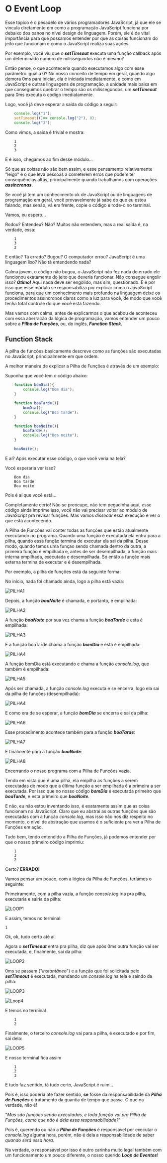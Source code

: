 # O Event Loop

Esse tópico é o pesadelo de vários programadores JavaScript, já que ele se vincula diretamente em como a programação JavaScript funciona por debaixo dos panos no nível design de linguagem. Porém, ele é de vital importância para que possamos entender por que as coisas funcionam do jeito que funcionam e como o JavaScript realiza suas ações.

Por exemplo, você viu que o ***setTimeout*** executa uma função callback após um determinado número de milissegundos não é mesmo?

Então pense, o que aconteceria quando executamos algo com esse parâmetro igual a 0? No nosso conceito de tempo em geral, quando algo demora 0ms para iniciar, ela é iniciada imediatamente, e como em JavaScript e outras linguagens de programação, a unidade mais baixa em que conseguimos quebrar o tempo são os milissegundos, um ***setTimeout*** para 0ms executa o código imediatamente.

Logo, você já deve esperar a saída do código a seguir:

```JavaScript
	console.log("1");
	setTimeout(()=> console.log("2"), 0);
	console.log("3");
```
Como vimos, a saída é trivial e mostra:
```
	1
	2
	3
```

E é isso, chegamos ao fim desse módulo... 

Só que as coisas não são bem assim, e esse pensamento relativamente "leigo" é o que leva pessoas a cometerem erros que podem ter consequências altas, principalmente quando trabalhamos com operações ***assíncronas***.

Se você já tem um conhecimento ok de JavaScript ou de linguagens de programação em geral, você provavelmente já sabe do que eu estou falando, mas senão, vá em frente, copie o código e rode-o no terminal.

Vamos, eu espero...

Rodou? Entendeu? Não? Muitos não entendem, mas a real saída é, na verdade, essa:

		1
		3
		2

E então? Tá errado? Bugou? O computador errou? JavaScript é uma linguagem lixo? Não tá entendendo nada?

Calma jovem, o código não bugou, o JavaScript não fez nada de errado ele funcionou exatamente do jeito que deveria funcionar. Não consegue engolir isso? ***Ótimo!*** Aqui nada deve ser engolido, mas sim, questionado. E é por isso que esse módulo se responsabiliza por explicar como o JavaScript funciona, para que um conhecimento mais profundo na linguagem deixe os procedimentos assíncronos claros como a luz para você, de modo que você tenha total controle do que você está fazendo.


Mas vamos com calma, antes de explicarmos o que acabou de aconteceu com essa aberração da lógica de programação, vamos entender um pouco sobre a ***Pilha de Funções***, ou, do inglês, ***Function Stack***.

## Function Stack

A pilha de funções basicamente descreve como as funções são executadas no JavaScript, principalmente em que ordem.

A melhor maneira de explicar a Pilha de Funções é através de um exemplo:

Suponha que você tem o código abaixo:

```JavaScript
	function bomDia(){
		console.log("Bom dia");
	}

	function boaTarde(){
		bomDia();
		console.log("Boa tarde");
	}

	function boaNoite(){
		boaTarde();
		console.log("Boa noite");
	}

	boaNoite();
```

E aí? Após executar esse código, o que você veria na tela?

Você esperaria ver isso?
	
		Bom dia
		Boa tarde
		Boa noite

Pois é aí que você está...

Completamente certo! Não se preocupe, não tem pegadinha aqui, esse código ainda imprime isso, você não vai precisar voltar ao módulo de JavaScript pra revisar funções. Mas vamos *dissecar* essa execução e ver o que está acontecendo.

A Pilha de Funções vai conter todas as funções que estão atualmente executando no programa. Quando uma função é executada ela entra para a pilha, quando essa função termina de executar ela sai da pilha. Desse modo, quando temos uma funçao sendo chamada dentro da outra, a primeira função é empilhada e, antes de ser desempilhada, a função mais interna empilhada, executada e desempilhada. Só então a função mais externa termina de executar e é desempilhada.

Por exemplo, a pilha de funções está da seguinte forma:

No início, nada foi chamado ainda, logo a pilha está vazia:

![PILHA1](https://github.com/ceos-jr/Capacitacao-CEOS-4-JS-Assincrono/raw/master/.github/pilha1.png)

Depois, a função ***boaNoite*** é chamada, e portanto, é empilhada:

![PILHA2](https://github.com/ceos-jr/Capacitacao-CEOS-4-JS-Assincrono/raw/master/.github/pilha2.png)

A função ***boaNoite*** por sua vez chama a função ***boaTarde*** e esta é empilhada:

![PILHA3](https://github.com/ceos-jr/Capacitacao-CEOS-4-JS-Assincrono/raw/master/.github/pilha3.png)

E a função boaTarde chama a função ***bomDia*** e esta é empilhada:

![PILHA4](https://github.com/ceos-jr/Capacitacao-CEOS-4-JS-Assincrono/raw/master/.github/pilha4.png)

A função bomDia está executando e chama a função *console.log*, que também é empilhada:

![PILHA5](https://github.com/ceos-jr/Capacitacao-CEOS-4-JS-Assincrono/raw/master/.github/pilha5.png)

Após ser chamada, a função *console.log* executa e se encerra, logo ela sai da pilha de funções (desempilhada):

![PILHA4](https://github.com/ceos-jr/Capacitacao-CEOS-4-JS-Assincrono/raw/master/.github/pilha4.png)

E como era de se esperar, a função ***bomDia*** se encerra e sai da pilha:

![PILHA6](https://github.com/ceos-jr/Capacitacao-CEOS-4-JS-Assincrono/raw/master/.github/pilha6.png)

Esse procedimento acontece também para a função ***boaTarde***:

![PILHA7](https://github.com/ceos-jr/Capacitacao-CEOS-4-JS-Assincrono/raw/master/.github/pilha7.png)

E finalmente para a função ***boaNoite***:

![PILHA8](https://github.com/ceos-jr/Capacitacao-CEOS-4-JS-Assincrono/raw/master/.github/pilha8.png)

Encerrando o nosso programa com a Pilha de Funções vazia.

Tendo em vista que é uma pilha, ela empilha as funções a serem executadas de modo que a última função a ser empilhada é a primeira a ser executada. Por isso que no nosso código ***bomDia*** é executada primeiro que ***boaTarde***, e esta primeiro que ***boaNoite***.

E não, eu não estou inventando isso, é exatamente assim que as coisa funcionam no JavaScript. Claro que eu abstrai as outras funções que são executadas com a função *console.log*, mas isso não nos diz respeito no momento, o nível de abstração que usamos é o suficiente pra ver a Pilha de Funções em ação.

Tudo bem, tendo entendido a Pilha de Funções, já podemos entender por que o nosso primeiro código imprimiu:

		1
		3
		2

Certo? **ERRADO!**

Vamos pensar um pouco, com a lógica da Pilha de Funções, teríamos o seguinte:

Primeiramente, com a pilha vazia, a função *console.log* iria pra pilha, executaria e sairia da pilha:

![LOOP1](https://github.com/ceos-jr/Capacitacao-CEOS-4-JS-Assincrono/raw/master/.github/loop1.png)

E assim, temos no terminal:

	1

Ok, ok, tudo certo até aí.

Agora o ***setTimeout*** entra pra pilha, diz que após 0ms outra função vai ser executada, e, finalmente, sai da pilha:

![LOOP2](https://github.com/ceos-jr/Capacitacao-CEOS-4-JS-Assincrono/raw/master/.github/loop2.png)

0ms se passam ("*instantâneo*") e a função que foi solicitada pelo ***setTimeout*** é executada, mandando um *console.log* na tela e saindo da pilha:

![LOOP3](https://github.com/ceos-jr/Capacitacao-CEOS-4-JS-Assincrono/raw/master/.github/loop3.png)

![Loop4](https://github.com/ceos-jr/Capacitacao-CEOS-4-JS-Assincrono/raw/master/.github/loop4.png)

E temos no terminal

		1
		2

Finalmente, o terceiro *console.log* vai para a pilha, é executado e por fim, sai dela:

![LOOP5](https://github.com/ceos-jr/Capacitacao-CEOS-4-JS-Assincrono/raw/master/.github/loop5.png)

E nosso terminal fica assim

		1
		2
		3

E tudo faz sentido, tá tudo certo, JavaScript é ruim...

Pois é, isso poderia até fazer sentido, **se** fosse da responsabilidade da ***Pilha de Funções*** o tratamento da quantia de tempo que passa. O que na verdade, não é!

"*Mas são funções sendo executadas, e toda função vai pra Pilha de Funções, como que não é dela essa responsabilidade?*"

Pois é, querendo ou não  a ***Pilha de Funções*** é responsável por executar o *console.log* alguma hora, porém, não é dela a responsabilidade de saber *quando será essa hora*.

Na verdade, o responsável por isso é outro carinha muito legal também com um funcionamento um pouco diferente, o nosso querido ***Loop de Eventos***!
